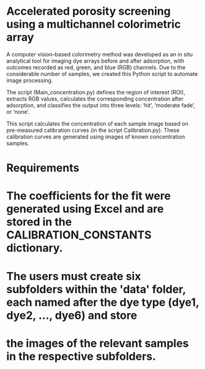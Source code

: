 # Accelerated porosity screening using a multichannel colorimetric array

A computer vision–based colorimetry method was developed as an in situ analytical tool for imaging dye arrays before and after adsorption, with outcomes recorded as red, green, and blue (RGB) channels. Due to the considerable number of samples, we created this Python script to automate image processing. 

The script (Main_concentration.py) defines the region of interest (ROI), extracts RGB values, calculates the corresponding concentration after adsorption, and classifies the output into three levels: ‘hit’, ‘moderate fade’, or ‘none’. 

This script calculates the concentration of each sample image based on pre-measured calibration curves (in the script Calibration.py). These calibration curves are generated using images of known concentration samples.

# Requirements
# The coefficients for the fit were generated using Excel and are stored in the CALIBRATION_CONSTANTS dictionary.
# The users must create six subfolders within the 'data' folder, each named after the dye type (dye1, dye2, ..., dye6) and store
# the images of the relevant samples in the respective subfolders.
# 
